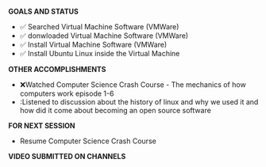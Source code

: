 **GOALS AND STATUS**

- :white_check_mark: Searched Virtual Machine Software (VMWare)
- :white_check_mark: donwloaded Virtual Machine Software (VMWare)
- :white_check_mark: Install Virtual Machine Software (VMWare)
- :white_check_mark: Install Ubuntu Linux inside the Virtual Machine

**OTHER ACCOMPLISHMENTS**

- :x:Watched Computer Science Crash Course - The mechanics of how computers work episode 1-6
- :Listened to discussion about the history of linux and why we used it and how did it come about becoming an open source software

**FOR NEXT SESSION**

- Resume Computer Science Crash Course

**VIDEO SUBMITTED ON CHANNELS**
